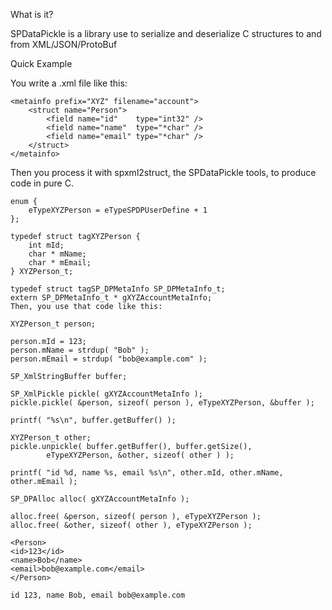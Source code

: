 What is it?

SPDataPickle is a library use to serialize and deserialize C structures to and from XML/JSON/ProtoBuf

Quick Example

You write a .xml file like this:

```
<metainfo prefix="XYZ" filename="account">  
    <struct name="Person">  
        <field name="id"    type="int32" />  
        <field name="name"  type="*char" />  
        <field name="email" type="*char" />  
    </struct>  
</metainfo> 
```

Then you process it with spxml2struct, the SPDataPickle tools, to produce code in pure C.

```
enum {  
    eTypeXYZPerson = eTypeSPDPUserDefine + 1   
};  
  
typedef struct tagXYZPerson {  
    int mId;  
    char * mName;  
    char * mEmail;  
} XYZPerson_t;  
  
typedef struct tagSP_DPMetaInfo SP_DPMetaInfo_t;  
extern SP_DPMetaInfo_t * gXYZAccountMetaInfo;  
Then, you use that code like this:

XYZPerson_t person;  

person.mId = 123;  
person.mName = strdup( "Bob" );  
person.mEmail = strdup( "bob@example.com" );  

SP_XmlStringBuffer buffer;  

SP_XmlPickle pickle( gXYZAccountMetaInfo );  
pickle.pickle( &person, sizeof( person ), eTypeXYZPerson, &buffer );  

printf( "%s\n", buffer.getBuffer() );  

XYZPerson_t other;  
pickle.unpickle( buffer.getBuffer(), buffer.getSize(),  
        eTypeXYZPerson, &other, sizeof( other ) );  

printf( "id %d, name %s, email %s\n", other.mId, other.mName, other.mEmail );  

SP_DPAlloc alloc( gXYZAccountMetaInfo );  

alloc.free( &person, sizeof( person ), eTypeXYZPerson );  
alloc.free( &other, sizeof( other ), eTypeXYZPerson );
```

```
<Person>  
<id>123</id>  
<name>Bob</name>  
<email>bob@example.com</email>  
</Person>  
  
id 123, name Bob, email bob@example.com 
```
